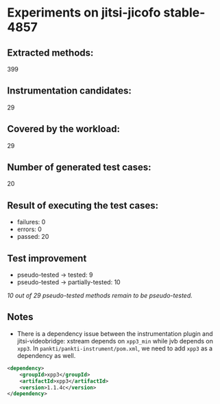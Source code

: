 # Experiments on jitsi-jicofo stable-4857

## Extracted methods:

399

## Instrumentation candidates:

29

## Covered by the workload:

29

## Number of generated test cases:

20

## Result of executing the test cases:

- failures: 0
- errors: 0
- passed: 20

## Test improvement

- pseudo-tested -> tested: 9
- pseudo-tested -> partially-tested: 10

*10 out of 29 pseudo-tested methods remain to be pseudo-tested.*

## Notes

- There is a dependency issue between the instrumentation plugin and jitsi-videobridge: xstream depends on `xpp3_min` while jvb depends on `xpp3`. In `pankti/pankti-instrument/pom.xml`, we need to add `xpp3` as a dependency as well.

```xml
<dependency>
    <groupId>xpp3</groupId>
    <artifactId>xpp3</artifactId>
    <version>1.1.4c</version>
</dependency>
```